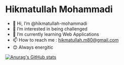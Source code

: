 # Hikmatullah Mohammadi

- 👋 Hi, I’m @hikmatullah-mohammadi
- 👀 I’m interested in being challenged
- 🌱 I’m currently learning Web Applications
- 📫 How to reach me : hikmatullah.m80@gmail.com
- 😊 Always energitic

[![Anurag's GitHub stats](https://github-readme-stats.vercel.app/api?username=hikmatullah-mohammadi)](https://github.com/anuraghazra/github-readme-stats)
